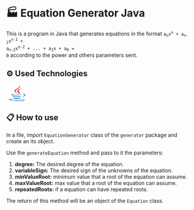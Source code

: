 # 🏭 Equation Generator Java

This is a program in Java that generates equations in the format <code>a<sub>n</sub>x<sup>n</sup> + a<sub>n-1</sub>x<sup>n-1</sup> + a<sub>n-2</sub>x<sup>n-2</sup> + ... + a<sub>1</sub>x + a<sub>0</sub> = 0</code> according to the power and others parameters sent.
  
## ⚙️ Used Technologies

<img align="center" alt="Python" height="45" width="60" src="https://raw.githubusercontent.com/devicons/devicon/master/icons/java/java-original.svg">

## 📋 How to use 

<p>
In a file, import <code>EquationGenerator</code> class of the <code>generator</code> package and create an its object. 
</p>

<p>
  Use the <code>generateEquation</code> method and pass to it the parameters:
  <ol>
    <li>
      <strong>degree:</strong> The desired degree of the equation.</li>
    <li>
      <strong>variableSign:</strong> The desired sign of the unknowns of the equation.
    </li>
    <li>
      <strong>minValueRoot:</strong> minimum value that a root of the equation can assume.
    </li>
    <li>
      <strong>maxValueRoot:</strong> max value that a root of the equation can assume.
    </li>
    <li>
      <strong>repeatedRoots:</strong> if a equation can have repeated roots.
    </li>
  </ol>
</p>

<p>
  The return of this method will be an object of the <code>Equation</code> class.
</p>
